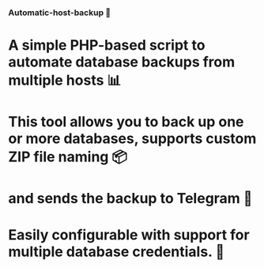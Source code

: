 ### Automatic-host-backup 🚀

# A simple PHP-based script to automate database backups from multiple hosts 📊

# This tool allows you to back up one or more databases, supports custom ZIP file naming 📦 
# and sends the backup to Telegram 📲 
 # Easily configurable with support for multiple database credentials. 🔧
